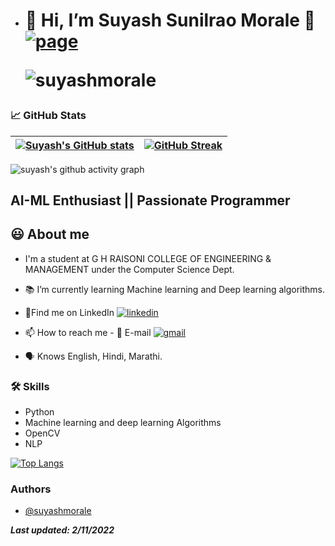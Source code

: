- # 👋 Hi, I’m Suyash Sunilrao Morale 🔗 [![page](https://img.shields.io/website?down_color=red&down_message=offline&style=flat-square&up_color=blue&up_message=online&url=https%3A%2F%2Fsuyashmorale.github.io)](https://suyashmorale.github.io/) <p align="left"> <img src="https://komarev.com/ghpvc/?username=suyashmorale" alt="suyashmorale" /> </p> 

<!-- <img src="https://github.com/prathampitty/prathampitty.github.io/blob/Test/src/Banner1.gif"> -->
<!-- <img src="./Banner1.gif"> -->
<!-- <img src="./Portfolio Banner.gif"> -->

###  📈 GitHub Stats

 | [![Suyash's GitHub stats](https://github-readme-stats.vercel.app/api?username=suyashmorale&theme=github_dark&show_icons=true)](https://github.com/suyashmorale) | [![GitHub Streak](https://github-readme-streak-stats.herokuapp.com/?user=suyashmorale&theme=highcontrast)](https://github.com/suyashmorale)  |
| ------------| ------------- | 


<!-- ### ✍️ Random Dev Quotes and Profile Summary
| ![](https://quotes-github-readme.vercel.app/api?type=horizontal&theme=vue) | <img src="https://github-profile-summary-cards.vercel.app/api/cards/profile-details?username=suyashmorale&theme=vue" align = "left"/> |
| ---- | ---- | -->

![suyash's github activity graph](https://activity-graph.herokuapp.com/graph?username=suyashmorale&theme=react-dark	)
 
  
## AI-ML Enthusiast || Passionate Programmer
###
  
## 😃 About me 

 - I'm a student at G H RAISONI COLLEGE OF ENGINEERING & MANAGEMENT under the Computer Science Dept. 
 - 📚 I’m currently learning Machine learning and Deep learning algorithms.
 - 🍳Find me on LinkedIn [![linkedin](https://img.shields.io/badge/suyash%20morale-0A66C2?style=flat-square&logo=linkedin&logoColor=white)](https://www.linkedin.com/in/suyash-morale/) 
 
 
 - 📫 How to reach me - 📧 E-mail [![gmail](https://img.shields.io/badge/suyash%20morale-5ab74819b?style=flat-square&color=white&logo=gmail)](mailto:suyashsmorale@gmail.com)
 

 - 🗣 Knows English, Hindi, Marathi.


 ### 🛠 Skills
- Python
- Machine learning and deep learning Algorithms
- OpenCV
- NLP

[![Top Langs](https://github-readme-stats.vercel.app/api/top-langs/?username=suyashmorale&theme=github_dark&layout=compact)](https://github.com/suyashmorale/github-readme-stats)



### Authors

- [@suyashmorale](https://www.github.com/suyashmorale)
  
**_Last updated: 2/11/2022_**

